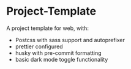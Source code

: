 # Project-Template

A project template for web, with:

- Postcss with sass support and autoprefixer
- prettier configured
- husky with pre-commit formatting
- basic dark mode toggle functionality
